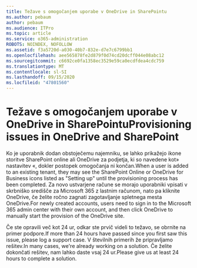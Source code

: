 ```yaml
---
title: Težave s omogočanjem uporabe v OneDrive in SharePointu
ms.author: pebaum
author: pebaum
ms.audience: ITPro
ms.topic: article
ms.service: o365-administration
ROBOTS: NOINDEX, NOFOLLOW
ms.assetid: f3a5720d-a030-40b7-832e-d7e7c6799bb1
ms.openlocfilehash: aee565878fe2d879f0d74cd20dcff044e08abc12
ms.sourcegitcommit: c6692ce0fa1358ec3529e59ca0ecdfdea4cdc759
ms.translationtype: MT
ms.contentlocale: sl-SI
ms.lasthandoff: 09/15/2020
ms.locfileid: "47801560"
---
```

# <a name="provisioning-issues-in-onedrive-and-sharepoint"></a><span data-ttu-id="4dfd6-102">Težave s omogočanjem uporabe v OneDrive in SharePointu</span><span class="sxs-lookup"><span data-stu-id="4dfd6-102">Provisioning issues in OneDrive and SharePoint</span></span>

<span data-ttu-id="4dfd6-103">Ko je uporabnik dodan obstoječemu najemniku, se lahko prikažejo ikone storitve SharePoint online ali OneDrive za podjetja, ki so navedene kot» nastavitev «, dokler postopek omogočanja ni končan.</span><span class="sxs-lookup"><span data-stu-id="4dfd6-103">When a user is added to an existing tenant, they may see the SharePoint Online or OneDrive for Business icons listed as "Setting up" until the provisioning process has been completed.</span></span> <span data-ttu-id="4dfd6-104">Za novo ustvarjene račune se morajo uporabniki vpisati v skrbniško središče za Microsoft 365 z lastnim računom, nato pa kliknite OneDrive, če želite ročno zagnati zagotavljanje spletnega mesta OneDrive.</span><span class="sxs-lookup"><span data-stu-id="4dfd6-104">For newly created accounts, users need to sign in to the Microsoft 365 admin center with their own account, and then click OneDrive to manually start the provision of the OneDrive site.</span></span>
  
<span data-ttu-id="4dfd6-105">Če ste opravili več kot 24 ur, odkar ste prvič videli to težavo, se obrnite na primer podpore.</span><span class="sxs-lookup"><span data-stu-id="4dfd6-105">If more than 24 hours have passed since you first saw this issue, please log a support case.</span></span> <span data-ttu-id="4dfd6-106">V številnih primerih že pripravljamo rešitev.</span><span class="sxs-lookup"><span data-stu-id="4dfd6-106">In many cases, we're already working on a solution.</span></span> <span data-ttu-id="4dfd6-107">Če želite dokončati rešitev, nam lahko daste vsaj 24 ur.</span><span class="sxs-lookup"><span data-stu-id="4dfd6-107">Please give us at least 24 hours to complete a solution.</span></span>
  